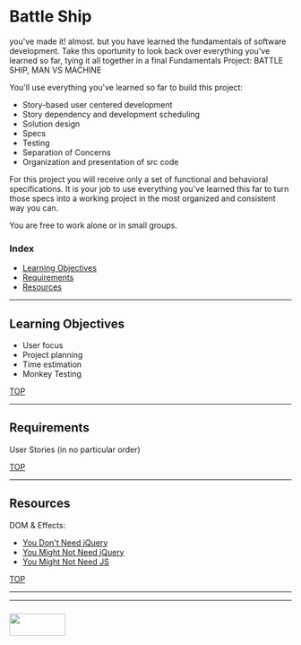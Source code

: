 # Battle Ship

you've made it!  almost.  but you have learned the fundamentals of software development.  Take this oportunity to look back over everything you've learned so far, tying it all together in a final Fundamentals Project:  BATTLE SHIP, MAN VS MACHINE

You'll use everything you've learned so far to build this project:
* Story-based user centered development
* Story dependency and development scheduling
* Solution design
* Specs
* Testing
* Separation of Concerns
* Organization and presentation of src code

For this project you will receive only a set of functional and behavioral specifications.  It is your job to use everything you've learned this far to turn those specs into a working project in the most organized and consistent way you can.  

You are free to work alone or in small groups.


### Index
* [Learning Objectives](#learning-objectives)
* [Requirements](#requirements)
* [Resources](#resources)

---

## Learning Objectives

* User focus
* Project planning
* Time estimation
* Monkey Testing


[TOP](#index)

---

## Requirements

User Stories (in no particular order)

[TOP](#index)

---

## Resources

DOM & Effects:
* [You Don't Need jQuery](https://github.com/nefe/You-Dont-Need-jQuery)
* [You Might Not Need jQuery](http://youmightnotneedjquery.com/)
* [You Might Not Need JS](http://youmightnotneedjs.com)

[TOP](#index)

___
___
### <a href="http://elewa.education/blog" target="_blank"><img src="https://user-images.githubusercontent.com/18554853/34921062-506450ae-f97d-11e7-875f-6feeb26ad72d.png" width="100" height="40"/></a>

